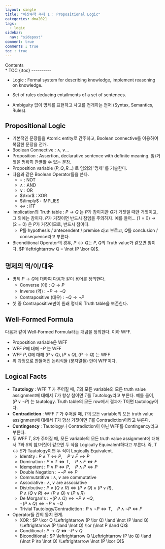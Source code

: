 ```yaml
---
layout: single
title: "이산수학 주제 1 : Propositional Logic"
categories: dma2021
tags:
  - logic
sidebar:
  nav: "sidepost"
comment: true
comments : true
toc : true
---
```

<div id="toc">
Contents
</div>
* TOC
{:toc}
----------

- Logic : Formal system for describing knowledge, implement reasoning on knowledge.

- Set of rules deducing entailments of a set of sentences.

- Ambiguity 없이 명제를 표현하고 사고를 전개하는 언어 (Syntax, Semantics, Rules).
  
## Propositional Logic
- 기본적인 문장들을 Atomic entity로 간주하고, Boolean connective를 이용하여 복잡한 문장을 전개.
- Boolean Connective : $\land, \lor \dots$
- Proposition : Assertion, declarative sentence with definite meaning. 참/거짓을 명확히 판별할 수 있는 문장.
- Proposition variable ($P, Q, R \dots$) 로 임의의 '명제' 를 기술한다.
- 다음과 같은 Boolean Operator들을 쓴다.
  - $\lnot$ : NOT 
  - $\land$ : AND 
  - $\lor$ : OR 
  - $\lxor$ : XOR
  - $\limply$ : IMPLIES 
  - $\leftrightarrow$ : IFF
- Implication의 Truth table : $P \to Q$ 는 $P$가 참이지만 $Q$가 거짓일 때만 거짓이고, 그 외에는 참이다. $P$가 거짓이면 반드시 참임을 주의하자. 예를 들어...
$(1 = 0) \to (2 = 0)$ 은 $P$가 거짓이므로, 반드시 참이다.
  - $P$를 hypothesis / antecendent / premise 라고 부르고, $Q$를 conclusion / consequence라고 부른다.
- Biconditional Operator의 경우, $P \leftrightarrow Q$는 $P, Q$의 Truth value가 같으면 참이다. $P \leftrightarrow Q = \lnot (P \lxor Q)$.

## 명제의 역/이/대우
- 명제 $P \rightarrow Q$에 대하여 다음과 같이 용어를 정의한다.
  - Converse (이) : $Q \rightarrow P$
  - Inverse (역) : $\lnot P \rightarrow \lnot Q$ 
  - Contrapositive (대우) : $\lnot Q \rightarrow \lnot P$
- 셋 중 Contrapositive만이 원래 명제의 Truth table을 보존한다.

## Well-Formed Formula
다음과 같이 Well-Formed Formula라는 개념을 정의한다. 이하 WFF.
- Proposition variable은 WFF
- WFF $P$에 대해 $\lnot P$ 는 WFF
- WFF $P, Q$에 대해 $(P \lor Q), (P \land Q), (P \rightarrow Q)$ 는 WFF  
- 위 과정으로 만들어진 논리식들 (문자열들) 만이 WFF이다.

## Logical Facts
- **Tautology** : WFF $T$ 가 주어질 때, $T$의 모든 variable의 모든 truth value assignment에 대해서 $T$가 항상 참이면 $T$를 Tautology라고 부른다.
예를 들어, $(P \lor \lnot P)$ 는 tautology. Truth table의 모든 row에서 결과가 T이면 tautology이다.
- **Contradiction** : WFF $T$ 가 주어질 때, $T$의 모든 variable의 모든 truth value assignment에 대해서 $T$가 항상 거짓이면 $T$를 Contradiction이라고 부른다.
- **Contingency** : Tautology나 Contradiction이 아닌 WFF를 Contingency라고 부른다.
- 두 WFF $T, S$가 주어질 때, 모든 variable의 모든 truth value assignment에 대해서 $T$와 $S$의 참/거짓이 같으면 두 식을 Logically Equivalent하다고 부른다. 즉, $T \leftrightarrow S$가 Tautology이면 두 식이 Logically Equivalent.
  - Identity : $P \land T \Leftrightarrow P,\quad P \lor F \Leftrightarrow P$
  - Domination : $P \lor T \Leftrightarrow T,\quad P \land F \Leftrightarrow F$
  - Idempotent : $P \lor P \Leftrightarrow P,\quad P \land P \Leftrightarrow P$
  - Double Negation : $\lnot \lnot P \Leftrightarrow P$
  - Commutatitive : $\land, \lor$ are commutative 
  - Associative : $\land, \lor$ are associative 
  - Distributive : $P \lor (Q \land R) \Leftrightarrow (P \lor Q) \land (P \lor R), \quad$  
    $P \land (Q \lor R) \Leftrightarrow (P \land Q) \lor (P \land R)$ 
  - De Morgan's : $\lnot (P \land Q) \Leftrightarrow \lnot P \lor \lnot Q, \quad$  
    $\lnot (P \land Q) \Leftrightarrow \lnot P \lor \lnot Q$ 
  - Trivial Tautology/Contradiction : $P \lor \lnot P \Leftrightarrow T, \quad P \land \lnot P \Leftrightarrow F$  
- Operator들 간의 동치 관계.
  - XOR : $P \lxor Q \Leftrightarrow (P \lor Q) \land \lnot (P \land Q) \Leftrightarrow (P \land \lnot Q) \lor (\lnot P \land Q)$  
  - Conditional : $P \to Q \Leftrightarrow \lnot P \lor Q$ 
  - Biconditional : $P \leftrightarrow Q \Leftrightarrow (P \to Q) \land (\lnot P \to \lnot Q) \Leftrightarrow \lnot (P \lxor Q)$
